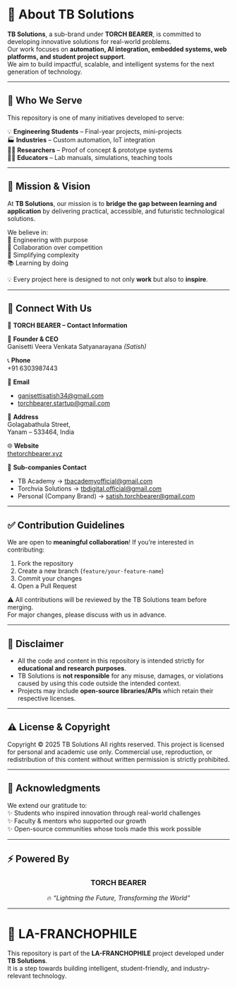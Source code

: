 # 🧠 About TB Solutions  

**TB Solutions**, a sub-brand under **TORCH BEARER**, is committed to developing innovative solutions for real-world problems.  
Our work focuses on **automation, AI integration, embedded systems, web platforms, and student project support**.  
We aim to build impactful, scalable, and intelligent systems for the next generation of technology.  

---

## 🎯 Who We Serve
This repository is one of many initiatives developed to serve:  

💡 **Engineering Students** – Final-year projects, mini-projects  
🏭 **Industries** – Custom automation, IoT integration  
🧑‍💻 **Researchers** – Proof of concept & prototype systems  
🧑‍🏫 **Educators** – Lab manuals, simulations, teaching tools  

---

## 🌟 Mission & Vision
At **TB Solutions**, our mission is to **bridge the gap between learning and application** by delivering practical, accessible, and futuristic technological solutions.  

We believe in:  
🔧 Engineering with purpose  
🤝 Collaboration over competition  
🚀 Simplifying complexity  
📚 Learning by doing  

💡 Every project here is designed to not only **work** but also to **inspire**.  

---

## 🔗 Connect With Us  

📌 **TORCH BEARER – Contact Information**  

👤 **Founder & CEO**  
Ganisetti Veera Venkata Satyanarayana *(Satish)*  

📞 **Phone**  
+91 6303987443  

📧 **Email**  
- ganisettisatish34@gmail.com  
- torchbearer.startup@gmail.com  

📍 **Address**  
Golagabathula Street,  
Yanam – 533464, India  

🌐 **Website**  
[thetorchbearer.xyz](http://thetorchbearer.xyz)  

💼 **Sub-companies Contact**  
- TB Academy → tbacademyofficial@gmail.com  
- Torchvia Solutions → tbdigital.official@gmail.com  
- Personal (Company Brand) → satish.torchbearer@gmail.com  

---

## ✅ Contribution Guidelines  

We are open to **meaningful collaboration**! If you’re interested in contributing:  

1. Fork the repository  
2. Create a new branch (`feature/your-feature-name`)  
3. Commit your changes  
4. Open a Pull Request  

⚠️ All contributions will be reviewed by the TB Solutions team before merging.  
For major changes, please discuss with us in advance.  

---

## 🛑 Disclaimer  

- All the code and content in this repository is intended strictly for **educational and research purposes**.  
- TB Solutions is **not responsible** for any misuse, damages, or violations caused by using this code outside the intended context.  
- Projects may include **open-source libraries/APIs** which retain their respective licenses.  

---

## ⚠️ License & Copyright  
Copyright © 2025 TB Solutions
All rights reserved.
This project is licensed for personal and academic use only.
Commercial use, reproduction, or redistribution of this content without written permission is strictly prohibited.


---

## 🙏 Acknowledgments  

We extend our gratitude to:  
✨ Students who inspired innovation through real-world challenges  
✨ Faculty & mentors who supported our growth  
✨ Open-source communities whose tools made this work possible  

---

## ⚡ Powered By  

<div align="center">

### **TORCH BEARER**  
🔥 *“Lightning the Future, Transforming the World”*  

</div>

---

# 📌 LA-FRANCHOPHILE
This repository is part of the **LA-FRANCHOPHILE** project developed under **TB Solutions**.  
It is a step towards building intelligent, student-friendly, and industry-relevant technology.  

